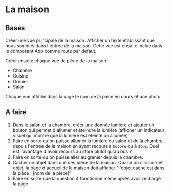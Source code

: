 # La maison

## Bases
Créer une vue principale de la maison. Afficher un texte établissant que nous sommes dans l'entrée de la maison. Cette vue est ensuite inclue dans le composant App comme route par défaut.

Créer ensuite chaque vue de pièce de la maison : 

- Chambre
- Cuisine
- Grenier
- Salon

Chaque vue affiche dans la page le nom de la pièce en cours et une photo.

## A faire

1. Dans le salon et la chambre, créer une donnée lumière et ajouter un bouton qui permet d'allumer et éteindre la lumière (afficher un indicateur visuel qui montre que la lumière est éteinte ou allumée)
2. Faire en sorte qu'on puisse allumer la lumière du salon et de la chambre depuis l'entrée de la maison en ayant recours à `$store` ou à `$bus`.  Quel est l'avantage d'avoir recours au store plutôt qu'au bus ?
3. Faire en sorte qu'on puisse aller au grenier depuis la chambre.
4. Cacher un objet dans une des pièce de la maison. Quand on clic sur cet objet, la page d'accueil de la maison doit afficher "l'objet cache est dans la pièce : [nom de la pièce]"
5. Faire en sorte que la question 4 fonctionne même après avoir rechargé la page



